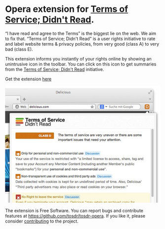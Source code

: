
# Opera extension for [Terms of Service; Didn't Read][tosdr].
 
“I have read and agree to the Terms” is the biggest lie on the web.
We aim to fix that. “Terms of Service; Didn't Read” is a user
rights initiative to rate and label website terms & privacy
policies, from very good (class A) to very bad (class E).

This extension informs you instantly of your rights online by
showing an unintrusive icon in the toolbar. You can click on this
icon to get summaries from the [Terms of Service; Didn't
Read][tosdr] initiative.

Get the extension
[here](https://addons.opera.com/fr/extensions/details/terms-of-service-didnt-read/)

![screenshot](images/screenshot1.jpg)

The extension is Free Software. You can report bugs and contribute
features at <https://github.com/tosdr/tosdr-opera>. If you like
it, please consider
[contributing](http://tosdr.org/contribute.html) to the project.

[tosdr]: http://tosdr.org

